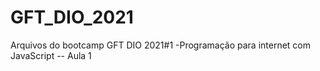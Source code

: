 # GFT_DIO_2021
Arquivos do bootcamp GFT DIO 2021#1
-Programação para internet com JavaScript
-- Aula 1

